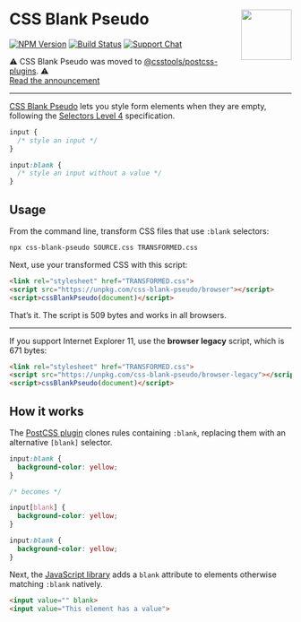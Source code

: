 # CSS Blank Pseudo [<img src="http://jonathantneal.github.io/js-logo.svg" alt="" width="90" height="90" align="right">][CSS Blank Pseudo]

[![NPM Version][npm-img]][npm-url]
[![Build Status][cli-img]][cli-url]
[![Support Chat][git-img]][git-url]

⚠️ CSS Blank Pseudo was moved to [@csstools/postcss-plugins](https://github.com/csstools/postcss-plugins/tree/main/plugins/css-blank-pseudo
). ⚠️<br>
[Read the announcement](https://github.com/csstools/postcss-plugins/discussions/75)
  
----------------

[CSS Blank Pseudo] lets you style form elements when they are empty, following
the [Selectors Level 4] specification.

```css
input {
  /* style an input */
}

input:blank {
  /* style an input without a value */
}
```

## Usage

From the command line, transform CSS files that use `:blank` selectors:

```bash
npx css-blank-pseudo SOURCE.css TRANSFORMED.css
```

Next, use your transformed CSS with this script:

```html
<link rel="stylesheet" href="TRANSFORMED.css">
<script src="https://unpkg.com/css-blank-pseudo/browser"></script>
<script>cssBlankPseudo(document)</script>
```

That’s it. The script is 509 bytes and works in all browsers.

---

If you support Internet Explorer 11, use the **browser legacy** script, which
is 671 bytes:

```html
<link rel="stylesheet" href="TRANSFORMED.css">
<script src="https://unpkg.com/css-blank-pseudo/browser-legacy"></script>
<script>cssBlankPseudo(document)</script>
```

## How it works

The [PostCSS plugin](README-POSTCSS.md) clones rules containing `:blank`,
replacing them with an alternative `[blank]` selector.

```css
input:blank {
  background-color: yellow;
}

/* becomes */

input[blank] {
  background-color: yellow;
}

input:blank {
  background-color: yellow;
}
```

Next, the [JavaScript library](README-BROWSER.md) adds a `blank` attribute to
elements otherwise matching `:blank` natively.

```html
<input value="" blank>
<input value="This element has a value">
```

[cli-img]: https://img.shields.io/travis/csstools/css-blank-pseudo/master.svg
[cli-url]: https://travis-ci.org/csstools/css-blank-pseudo
[git-img]: https://img.shields.io/badge/support-chat-blue.svg
[git-url]: https://gitter.im/postcss/postcss
[npm-img]: https://img.shields.io/npm/v/css-blank-pseudo.svg
[npm-url]: https://www.npmjs.com/package/css-blank-pseudo

[CSS Blank Pseudo]: https://github.com/csstools/css-blank-pseudo
[PostCSS Preset Env]: https://preset-env.cssdb.org/
[Selectors Level 4]: https://drafts.csswg.org/selectors-4/#blank
